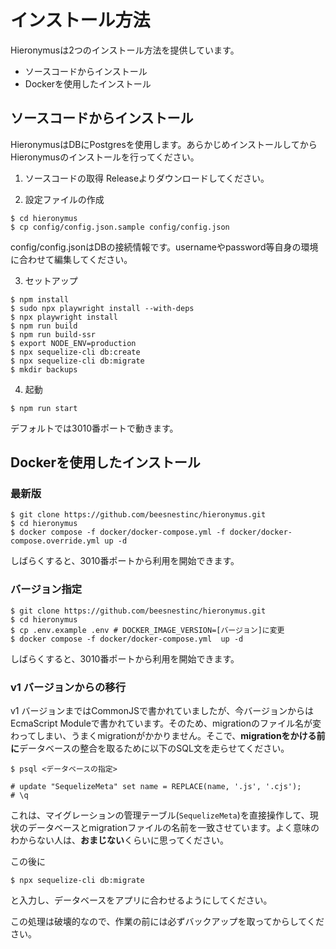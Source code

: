 # インストール方法

Hieronymusは2つのインストール方法を提供しています。

* ソースコードからインストール
* Dockerを使用したインストール

## ソースコードからインストール

HieronymusはDBにPostgresを使用します。あらかじめインストールしてからHieronymusのインストールを行ってください。

1. ソースコードの取得
Releaseよりダウンロードしてください。

2. 設定ファイルの作成
```
$ cd hieronymus
$ cp config/config.json.sample config/config.json
```
config/config.jsonはDBの接続情報です。usernameやpassword等自身の環境に合わせて編集してください。

3. セットアップ

```
$ npm install
$ sudo npx playwright install --with-deps
$ npx playwright install
$ npm run build
$ npm run build-ssr
$ export NODE_ENV=production
$ npx sequelize-cli db:create
$ npx sequelize-cli db:migrate
$ mkdir backups
```
4. 起動
```
$ npm run start
```
デフォルトでは3010番ポートで動きます。

## Dockerを使用したインストール
### 最新版
```
$ git clone https://github.com/beesnestinc/hieronymus.git
$ cd hieronymus
$ docker compose -f docker/docker-compose.yml -f docker/docker-compose.override.yml up -d
```
しばらくすると、3010番ポートから利用を開始できます。

### バージョン指定
```
$ git clone https://github.com/beesnestinc/hieronymus.git
$ cd hieronymus
$ cp .env.example .env # DOCKER_IMAGE_VERSION=[バージョン]に変更
$ docker compose -f docker/docker-compose.yml  up -d
```
しばらくすると、3010番ポートから利用を開始できます。

### v1 バージョンからの移行

v1 バージョンまではCommonJSで書かれていましたが、今バージョンからはEcmaScript Moduleで書かれています。そのため、migrationのファイル名が変わってしまい、うまくmigrationがかかりません。そこで、**migrationをかける前に**データベースの整合を取るために以下のSQL文を走らせてください。

```
$ psql <データベースの指定>

# update "SequelizeMeta" set name = REPLACE(name, '.js', '.cjs');
# \q
```

これは、マイグレーションの管理テーブル(`SequelizeMeta`)を直接操作して、現状のデータベースとmigrationファイルの名前を一致させています。よく意味のわからない人は、**おまじない**くらいに思ってください。

この後に

```
$ npx sequelize-cli db:migrate
```

と入力し、データベースをアプリに合わせるようにしてください。

この処理は破壊的なので、作業の前には必ずバックアップを取ってからしてください。
